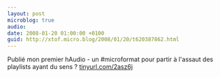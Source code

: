 ```yaml
---
layout: post
microblog: true
audio: 
date: 2008-01-20 01:00:00 +0100
guid: http://xtof.micro.blog/2008/01/20/t620387862.html
---
```

Publié mon premier hAudio - un #microformat pour partir à l'assaut des playlists ayant du sens ? [tinyurl.com/2asz6j](http://tinyurl.com/2asz6j)
